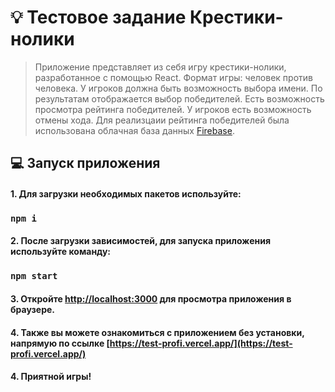 # :bulb: Тестовое задание Крестики-нолики

> Приложение представляет из себя игру крестики-нолики, разработанное с помощью React. Формат игры: человек против человека. У игроков должна быть возможность выбора имени. По результатам отображается выбор победителей. Есть возможность просмотра рейтинга победителей. У игроков есть возможность отмены хода. Для реализцаии рейтинга победителей была использована облачная база данных [Firebase](https://firebase.google.com/).

## :computer: Запуск приложения

#### 1. Для загрузки необходимых пакетов используйте:

### `npm i`

#### 2. После загрузки зависимостей, для запуска приложения используйте команду:

### `npm start`

#### 3. Откройте [http://localhost:3000](http://localhost:3000) для просмотра приложения в браузере.

#### 4. Также вы можете ознакомиться с приложением без установки, напрямую по ссылке [https://test-profi.vercel.app/](https://test-profi.vercel.app/)

#### 4. Приятной игры!
